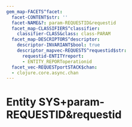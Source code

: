 ```yaml
---
gem_map-FACETS^facet:
  facet-CONTENT$str: ''
  facet-NAME&?: param-REQUESTID&requestid
  facet_map-CLASSIFIERS^classifier:
    classifier-CLASS&class: class-PARAM
  facet_map-DESCRIPTORS^descriptor:
    descriptor-INVARIANT$bool: true
    descriptor_mapvec-REQUESTS^requestid$str:
      requestid-ENTITYreport:
      - ENTITY_REPORToperationid
  facet_vec-REQUESTportSTACK$chan:
  - clojure.core.async.chan
---
```

# Entity SYS+param-REQUESTID&requestid

